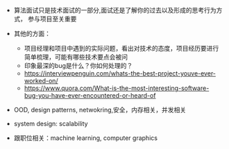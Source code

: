 - 算法面试只是技术面试的一部分,面试还是了解你的过去以及形成的思考行为方式， 参与项目至关重要

- 其他的方面：
  - 项目经理和项目中遇到的实际问题，看出对技术的态度，项目经历要进行简单梳理，可能有哪些技术要点会被问
  - 印象最深的bug是什么？你如何处理的？
  - https://interviewpenguin.com/whats-the-best-project-youve-ever-worked-on/
  - https://www.quora.com/What-is-the-most-interesting-software-bug-you-have-ever-encountered-or-heard-of


- OOD, design patterns, netwokring,安全，内存相关，并发相关
- system design: scalability
- 跟职位相关：machine learning, computer graphics


